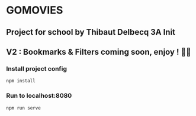 # GOMOVIES
## Project for school by Thibaut Delbecq 3A Init
## V2 : Bookmarks & Filters coming soon, enjoy ! 🙆‍♂️

### Install project config
```
npm install
```

### Run to localhost:8080
```
npm run serve
```

